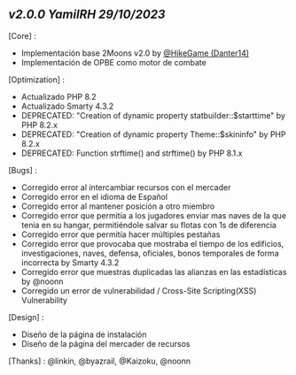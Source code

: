 ## _v2.0.0  YamilRH 29/10/2023_
[Core] :
- Implementación base 2Moons v2.0 by <a href="https://github.com/HikeGame">@HikeGame (Danter14)</a>
- Implementación de OPBE como motor de combate

[Optimization] :
- Actualizado PHP 8.2
- Actualizado Smarty 4.3.2
- DEPRECATED: "Creation of dynamic property statbuilder::$starttime" by PHP 8.2.x
- DEPRECATED: "Creation of dynamic property Theme::$skininfo" by PHP 8.2.x
- DEPRECATED: Function strftime() and strftime() by PHP 8.1.x

[Bugs] :
- Corregido error al intercambiar recursos con el mercader
- Corregido error en el idioma de Español
- Corregido error al mantener posición a otro miembro
- Corregido error que permitía a los jugadores enviar mas naves de la que tenia en su hangar, permitiéndole salvar su flotas con 1s de diferencia
- Corregido error que permitía hacer múltiples pestañas
- Corregido error que provocaba que mostraba el tiempo de los edificios, investigaciones, naves, defensa, oficiales, bonos temporales de forma incorrecta by Smarty 4.3.2
- Corregido error que muestras duplicadas las alianzas en las estadísticas by @noonn
- Corregido un error de vulnerabilidad / Cross-Site Scripting(XSS) Vulnerability

[Design] :
- Diseño de la página de instalación
- Diseño de la página del mercader de recursos

[Thanks] :
@linkin, @byazrail, @Kaizoku, @noonn